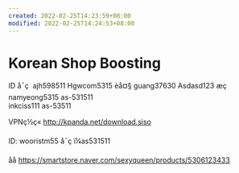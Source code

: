 ```yaml
---
created: 2022-02-25T14:23:59+08:00
modified: 2022-02-25T14:24:53+08:00
---
```


# Korean Shop Boosting

ID 	 å¯ç 	
ajh598511	Hgwcom5315	èå¤§
guang37630	Asdasd123	æç
namyeong5315	as-531511	
inkciss111	as-53511	

VPNç½ç«
http://kpanda.net/download.siso

ID: wooristm55     å¯ç ï¼as531511


åå
https://smartstore.naver.com/sexyqueen/products/5306123433
